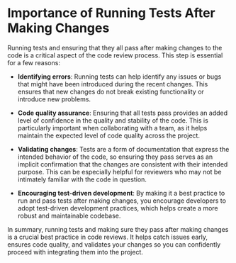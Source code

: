 # Importance of Running Tests After Making Changes

Running tests and ensuring that they all pass after making changes to the code is a critical aspect of the code review process. This step is essential for a few reasons:

- **Identifying errors**: Running tests can help identify any issues or bugs that might have been introduced during the recent changes. This ensures that new changes do not break existing functionality or introduce new problems.

- **Code quality assurance**: Ensuring that all tests pass provides an added level of confidence in the quality and stability of the code. This is particularly important when collaborating with a team, as it helps maintain the expected level of code quality across the project.

- **Validating changes**: Tests are a form of documentation that express the intended behavior of the code, so ensuring they pass serves as an implicit confirmation that the changes are consistent with their intended purpose. This can be especially helpful for reviewers who may not be intimately familiar with the code in question.

- **Encouraging test-driven development**: By making it a best practice to run and pass tests after making changes, you encourage developers to adopt test-driven development practices, which helps create a more robust and maintainable codebase.

In summary, running tests and making sure they pass after making changes is a crucial best practice in code reviews. It helps catch issues early, ensures code quality, and validates your changes so you can confidently proceed with integrating them into the project.